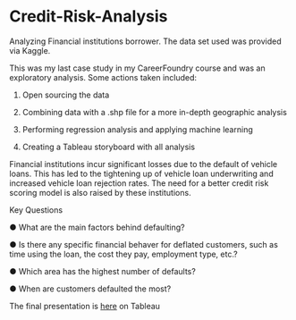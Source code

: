 # Credit-Risk-Analysis

Analyzing Financial institutions borrower. The data set used was provided via Kaggle.

This was my last case study in my CareerFoundry course and was an exploratory analysis. Some actions taken included:

1. Open sourcing the data

2. Combining data with a .shp file for a more in-depth geographic analysis

3. Performing regression analysis and applying machine learning

4. Creating a Tableau storyboard with all analysis



Financial institutions incur significant losses due to the default of vehicle loans. This has led to the tightening up of vehicle loan underwriting and increased vehicle loan rejection rates. The need for a better credit risk scoring model is also raised by these institutions. 

Key Questions

● What are the main factors behind defaulting?

● Is there any specific financial behaver for deflated customers, such as time using the loan, the cost they pay, employment type, etc.?

● Which area has the highest number of defaults?

● When are customers defaulted the most?

The final presentation is  [here](https://public.tableau.com/app/profile/kentaro.fujita/viz/FinalTask_16297630313420/Story1) on Tableau

